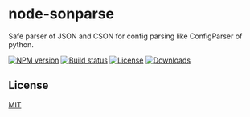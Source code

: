 # node-sonparse

Safe parser of JSON and CSON for config parsing like ConfigParser of python.

[![NPM version][npm-image]][npm-url]
[![Build status][travis-image]][travis-url]
[![License][license-image]][license-url]
[![Downloads][downloads-image]][downloads-url]

## License

[MIT](LICENSE)

[npm-image]: https://img.shields.io/npm/v/sonparser.svg?style=flat-square
[npm-url]: https://npmjs.org/package/sonparser
[travis-image]: https://travis-ci.org/mizunashi-mana/node-sonparser.svg?branch=master
[travis-url]: https://travis-ci.org/mizunashi-mana/node-sonparser
[license-image]: http://img.shields.io/npm/l/sonparser.svg?style=flat-square
[license-url]: LICENSE
[downloads-image]: http://img.shields.io/npm/dm/sonparser.svg?style=flat-square
[downloads-url]: https://npmjs.org/package/sonparser
